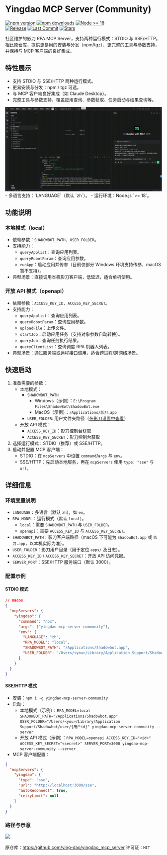 # Yingdao MCP Server (Community)

[![npm version](https://img.shields.io/npm/v/yingdao-mcp-server-community.svg)](https://www.npmjs.com/package/yingdao-mcp-server-community) [![npm downloads](https://img.shields.io/npm/dm/yingdao-mcp-server-community.svg)](https://www.npmjs.com/package/yingdao-mcp-server-community) [![Node >= 18](https://img.shields.io/badge/node-%3E%3D%2018-green)](https://nodejs.org/)  
[![Release](https://img.shields.io/github/v/release/scoooooott/yingdao_mcp_server)](https://github.com/scoooooott/yingdao_mcp_server/releases) [![Last Commit](https://img.shields.io/github/last-commit/scoooooott/yingdao_mcp_server)](https://github.com/scoooooott/yingdao_mcp_server/commits/main) [![Stars](https://img.shields.io/github/stars/scoooooott/yingdao_mcp_server?style=social)](https://github.com/scoooooott/yingdao_mcp_server)

社区维护的影刀 RPA MCP Server，支持两种运行模式：STDIO 与 SSE/HTTP。相比原仓库，提供更易用的安装与分发（npm/tgz）、更完整的工具与参数支持，并保持与 MCP 客户端的良好集成。

## 特性展示
- 支持 STDIO 与 SSE/HTTP 两种运行模式。
- 更易安装与分发：npm / tgz 可选。
- 与 MCP 客户端良好集成（如 Claude Desktop）。
- 完整工具与参数支持，覆盖应用查询、参数获取、任务启动与结果查询等。
<img src="src/assets/windows-runApp-with-args.gif" alt="Windows runApp with args" width="720" />
- 多语言支持：`LANGUAGE`（默认 `zh`）。
- 运行环境：Node.js `>= 18`。

## 功能说明

### 本地模式（local）
- 依赖参数：`SHADOWBOT_PATH`、`USER_FOLDER`。
- 支持能力：
  - `queryApplist`：查询应用列表。
  - `queryRobotParam`：查询应用参数。
  - `runApp`：启动应用并传参（目前仅部分 Windows 环境支持传参，macOS 暂不支持）。
- 典型场景：直接调用本机影刀客户端，低延迟，适合单机使用。

### 开放 API 模式（openapi）
- 依赖参数：`ACCESS_KEY_ID`、`ACCESS_KEY_SECRET`。
- 支持能力：
  - `queryApplist`：查询应用列表。
  - `queryRobotParam`：查询应用参数。
  - `uploadFile`：上传文件。
  - `startJob`：启动应用任务（支持对象参数自动转换）。
  - `queryJob`：查询任务执行结果。
  - `queryClientList`：查询调度 RPA 机器人列表。
- 典型场景：通过服务端或远程接口调用，适合跨进程/跨网络场景。

## 快速启动
1. 准备需要的参数：
   - 本地模式：
     - `SHADOWBOT_PATH`
       - Windows（示例）：`E:\Program Files\ShadowBot\ShadowBot.exe`
       - MacOS（示例）：`/Applications/影刀.app`
     - `USER_FOLDER`: 用户文件夹路径（[在影刀设置中查看](#路径与示意)）
   - 开放 API 模式：
     - `ACCESS_KEY_ID`：影刀控制台获取
     - `ACCESS_KEY_SECRET`：影刀控制台获取
2. 选择运行模式：STDIO（推荐）或 SSE/HTTP。
3. 启动并配置 MCP 客户端：
   - STDIO：在 `mcpServers` 中设置 `command`/`args` 与 `env`。
   - SSE/HTTP：先启动本地服务，再在 `mcpServers` 使用 `type: "sse"` 与 `url`。

## 详细信息

### 环境变量说明
- `LANGUAGE`：多语言（默认 `zh`），如 `en`。
- `RPA_MODEL`：运行模式（默认 `local`）。
  - `local`：需要 `SHADOWBOT_PATH` 与 `USER_FOLDER`。
  - `openapi`：需要 `ACCESS_KEY_ID` 与 `ACCESS_KEY_SECRET`。
- `SHADOWBOT_PATH`：影刀客户端路径（macOS 下可能为 `ShadowBot.app` 或 `影刀.app`，以本机实际为准）。
- `USER_FOLDER`：影刀用户目录（用于定位 `apps/` 及日志）。
- `ACCESS_KEY_ID` / `ACCESS_KEY_SECRET`：开放 API 访问凭据。
- `SERVER_PORT`：SSE/HTTP 服务端口（默认 3000）。

### 配置示例

#### STDIO 模式
```json
// macos
{
  "mcpServers": {
    "yingdao": {
      "command": "npx",
      "args": ["yingdao-mcp-server-community"],
      "env": {
        "LANGUAGE": "zh",
        "RPA_MODEL": "local",
        "SHADOWBOT_PATH": "/Applications/Shadowbot.app",
        "USER_FOLDER": "/Users/<you>/Library/Application Support/Shadowbot/user/<用户id>"
      }
    }
  }
}
```

#### SSE/HTTP 模式
- 安装：`npm i -g yingdao-mcp-server-community`
- 启动：
  - 本地模式（示例）：`RPA_MODEL=local SHADOWBOT_PATH="/Applications/Shadowbot.app" USER_FOLDER="/Users/<you>/Library/Application Support/Shadowbot/user/{用户id}" yingdao-mcp-server-community --server`
  - 开放 API 模式（示例）：`RPA_MODEL=openapi ACCESS_KEY_ID="<id>" ACCESS_KEY_SECRET="<secret>" SERVER_PORT=3000 yingdao-mcp-server-community --server`
- MCP 客户端配置：
```json
{
  "mcpServers": {
    "yingdao": {
      "type": "sse",
      "url": "http://localhost:3000/sse",
      "autoReconnect": true,
      "retryLimit": null
    }
  }
}
```

### 路径与示意
<p><img src="src/assets/user_folder.png" width="512"/></p>



原仓库：https://github.com/ying-dao/yingdao_mcp_server
许可证：`MIT`
